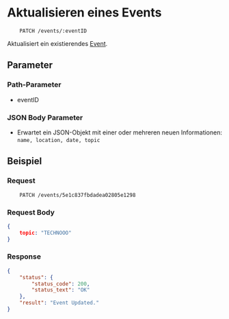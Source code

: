 # Aktualisieren eines Events
```
    PATCH /events/:eventID
```
Aktualisiert ein existierendes [Event](https://github.com/Inf166/GDW1920_Mai_Dahlke_Inci/blob/master/Dokumente/Dokumentation/events/README.md).

## Parameter
### Path-Parameter
* eventID

### JSON Body Parameter
* Erwartet ein JSON-Objekt mit einer oder mehreren neuen Informationen: `name, location, date, topic`

## Beispiel
### Request
```
    PATCH /events/5e1c837fbdadea02805e1298
```
### Request Body
```json
{
	topic: "TECHNOOO"
}
```

### Response
```json
{
    "status": {
        "status_code": 200,
        "status_text": "OK"
    },
    "result": "Event Updated."
}
```